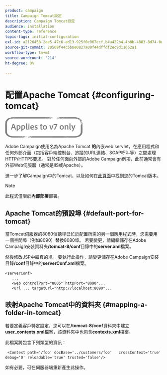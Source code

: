 ```yaml
---
product: campaign
title: Campaign Tomcat設定
description: Campaign Tomcat設定
audience: installation
content-type: reference
topic-tags: initial-configuration
exl-id: a2126458-2ae5-47c6-ad13-925f0e067ecf,b4a422b4-4b8b-4883-8d74-0dccda4a5ef3
source-git-commit: 20509f44c5b8e0827a09f44dffdf2ec9d11652a1
workflow-type: tm+mt
source-wordcount: '214'
ht-degree: 0%

---
```


# 配置Apache Tomcat {#configuring-tomcat}

![](../../assets/v7-only.svg)

Adobe Campaign使用名為Apache Tomcat **的**&#x200B;內嵌web servlet，在應用程式和任何外部介面（包括客戶端控制台、追蹤的URL連結、SOAP呼叫等）之間處理HTTP/HTTPS要求。 對於任何面向外部的Adobe Campaign例項，此前通常會有外部Web伺服器（通常是IIS或Apache）。

進一步了解Campaign中的Tomcat，以及如何在[此頁面](../../production/using/locate-tomcat-version.md)中找到您的Tomcat版本。

>[!NOTE]
>
>此程式僅限於&#x200B;**內部部署**&#x200B;部署。

## Apache Tomcat的預設埠 {#default-port-for-tomcat}

當Tomcat伺服器的8080偵聽埠已忙於配置所需的另一個應用程式時，您需要用一個空閒埠（例如8090）替換8080埠。 若要變更，請編輯儲存在Adobe Campaign安裝資料夾&#x200B;**/tomcat-8/conf**&#x200B;目錄中的&#x200B;**server.xml**&#x200B;檔案。

然後修改JSP中繼頁的埠。 要執行此操作，請變更儲存在Adobe Campaign安裝目錄&#x200B;**/conf**&#x200B;目錄中的&#x200B;**serverConf.xml**&#x200B;檔案。

```
<serverConf>
   ...
   <web controlPort="8005" httpPort="8090"...
   <url ... targetUrl="http://localhost:8090"...
```

## 映射Apache Tomcat中的資料夾 {#mapping-a-folder-in-tomcat}

若要定義客戶特定設定，您可以在&#x200B;**/tomcat-8/conf**&#x200B;資料夾中建立&#x200B;**user_contexts.xml**&#x200B;檔案，該資料夾中也包含&#x200B;**contexts.xml**&#x200B;檔案。

此檔案將包含下列類型的資訊：

```
 <Context path='/foo' docBase='../customers/foo'   crossContext='true' debug='0' reloadable='true' trusted='false'/>
```

如有必要，可在伺服器端重新產生此操作。
